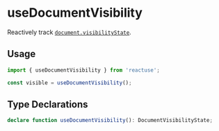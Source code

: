 # useDocumentVisibility

Reactively track [`document.visibilityState`](https://developer.mozilla.org/en-US/docs/Web/API/Document/visibilityState).

## Usage

```ts
import { useDocumentVisibility } from 'reactuse';

const visible = useDocumentVisibility();
```

## Type Declarations

```ts
declare function useDocumentVisibility(): DocumentVisibilityState;
```

